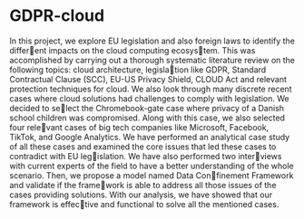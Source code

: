 # GDPR-cloud
In this project, we explore EU legislation and also foreign laws to identify the different impacts on the cloud computing ecosystem. This was accomplished by carrying out a thorough systematic literature review on the following topics: cloud architecture, legislation like GDPR, Standard Contractual Clause
(SCC), EU-US Privacy Shield, CLOUD Act
and relevant protection techniques for cloud.
We also look through many discrete recent
cases where cloud solutions had challenges to
comply with legislation. We decided to select the Chromebook-gate case where privacy
of a Danish school children was compromised.
Along with this case, we also selected four relevant cases of big tech companies like Microsoft,
Facebook, TikTok, and Google Analytics. We
have performed an analytical case study of
all these cases and examined the core issues
that led these cases to contradict with EU legislation. We have also performed two interviews with current experts of the field to have
a better understanding of the whole scenario.
Then, we propose a model named Data Confinement Framework and validate if the framework is able to address all those issues of the
cases providing solutions. With our analysis,
we have showed that our framework is effective and functional to solve all the mentioned
cases.
